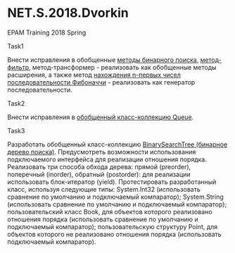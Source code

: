 # NET.S.2018.Dvorkin
EPAM Training 2018 Spring

Task1

Внести исправления в обобщенные [методы бинарного поиска](https://github.com/EugeneDvorkin/NET.S.2018.Dvorkin/tree/master/NET.S.2018.Dvorkin.13-14/NET.S.2018.Dvorkin.Task2),
[метод-фильтр](https://github.com/EugeneDvorkin/NET.S.2018.Dvorkin/tree/master/NET.S.2018.Dvorkin.15/NET.S.2018.Dvorkin.Task6), метод-трансформер - реализовать как обобщенные методы расширения, 
а также метод [нахождения n-первых чисел последовательности Фибоначчи](https://github.com/EugeneDvorkin/NET.S.2018.Dvorkin/tree/master/NET.S.2018.Dvorkin.13-14/NET.S.2018.Dvorkin.Task3) - реализовать как генератор последовательности.

Task2

Внести исправления в [обобщенный класс-коллекцию Queue](https://github.com/EugeneDvorkin/NET.S.2018.Dvorkin/tree/master/NET.S.2018.Dvorkin.15/NET.S.2018.Dvorkin.Task4).

Task3

Разработать обобщенный класс-коллекцию [BinarySearchTree (бинарное дерево поиска)](https://github.com/EugeneDvorkin/NET.S.2018.Dvorkin/tree/master/NET.S.2018.Dvorkin.15/NET.S.2018.Dvorkin.Task1). Предусмотреть возможности использования подключаемого интерфейса для реализации отношения порядка. Реализовать три способа обхода дерева: прямой (preorder), поперечный (inorder), обратный (postorder): для реализации использовать блок-итератор (yield). Протестировать разработанный класс, используя следующие типы:
System.Int32 (использовать сравнение по умолчанию и подключаемый компаратор);
System.String (использовать сравнение по умолчанию и подключаемый компаратор);
пользовательский класс Book, для объектов которого реализовано отношения порядка (использовать сравнение по умолчанию и подключаемый компаратор);
пользовательскую структуру Point, для объектов которого не реализовано отношения порядка (использовать подключаемый компаратор).
